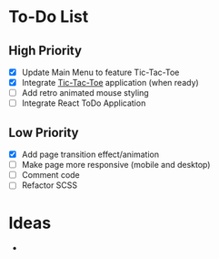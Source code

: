 # To-Do List

## High Priority

- [x] Update Main Menu to feature Tic-Tac-Toe
- [x] Integrate [Tic-Tac-Toe](https://github.com/SMelidoni/react-tictactoe-app) application (when ready)
- [ ] Add retro animated mouse styling
- [ ] Integrate React ToDo Application

## Low Priority

- [x] Add page transition effect/animation
- [ ] Make page more responsive (mobile and desktop)
- [ ] Comment code
- [ ] Refactor SCSS

# Ideas

-

